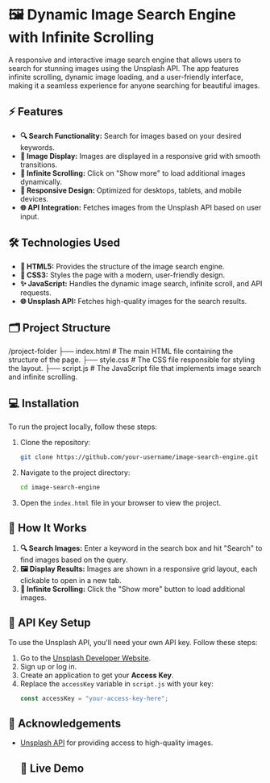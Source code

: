 # 🖼️ Dynamic Image Search Engine with Infinite Scrolling

A responsive and interactive image search engine that allows users to search for stunning images using the Unsplash API. The app features infinite scrolling, dynamic image loading, and a user-friendly interface, making it a seamless experience for anyone searching for beautiful images.

## ⚡ Features
- **🔍 Search Functionality:** Search for images based on your desired keywords.
- **📸 Image Display:** Images are displayed in a responsive grid with smooth transitions.
- **🔄 Infinite Scrolling:** Click on "Show more" to load additional images dynamically.
- **📱 Responsive Design:** Optimized for desktops, tablets, and mobile devices.
- **🌐 API Integration:** Fetches images from the Unsplash API based on user input.


## 🛠️ Technologies Used
- **🎨 HTML5:** Provides the structure of the image search engine.
- **🎨 CSS3:** Styles the page with a modern, user-friendly design.
- **✨ JavaScript:** Handles the dynamic image search, infinite scroll, and API requests.
- **🌐 Unsplash API:** Fetches high-quality images for the search results.

## 🗂️ Project Structure

/project-folder ├── index.html # The main HTML file containing the structure of the page. ├── style.css # The CSS file responsible for styling the layout. ├── script.js # The JavaScript file that implements image search and infinite scrolling.


## 💻 Installation

To run the project locally, follow these steps:

1. Clone the repository:
    ```bash
    git clone https://github.com/your-username/image-search-engine.git
    ```
2. Navigate to the project directory:
    ```bash
    cd image-search-engine
    ```
3. Open the `index.html` file in your browser to view the project.

## 🔧 How It Works

1. **🔍 Search Images:** Enter a keyword in the search box and hit "Search" to find images based on the query.
2. **🖼️ Display Results:** Images are shown in a responsive grid layout, each clickable to open in a new tab.
3. **🔄 Infinite Scrolling:** Click the "Show more" button to load additional images.

## 🔑 API Key Setup

To use the Unsplash API, you'll need your own API key. Follow these steps:
1. Go to the [Unsplash Developer Website](https://unsplash.com/developers).
2. Sign up or log in.
3. Create an application to get your **Access Key**.
4. Replace the `accessKey` variable in `script.js` with your key:
    ```javascript
    const accessKey = "your-access-key-here";
    ```


## 🤝 Acknowledgements
- [Unsplash API](https://unsplash.com/documentation) for providing access to high-quality images.


  ## 🚀 Live Demo

